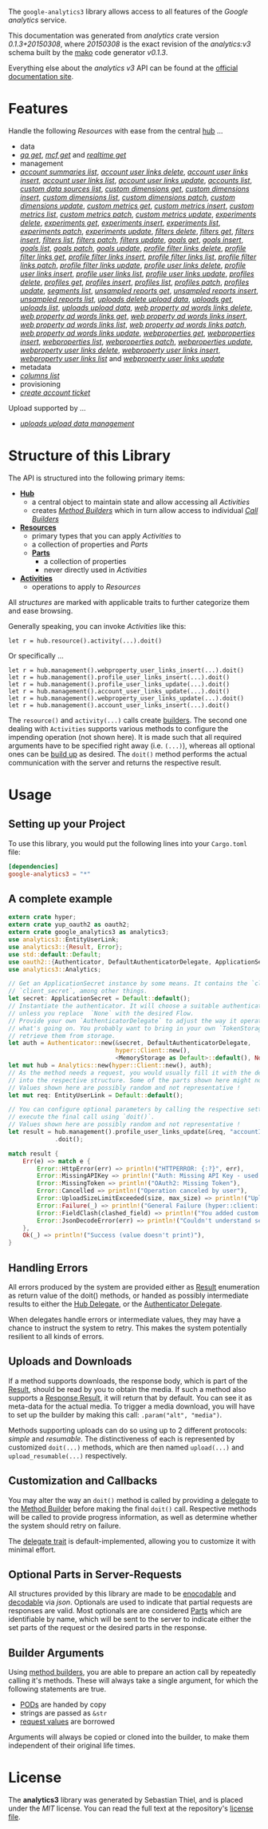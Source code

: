 <!---
DO NOT EDIT !
This file was generated automatically from 'src/mako/api/README.md.mako'
DO NOT EDIT !
-->
The `google-analytics3` library allows access to all features of the *Google analytics* service.

This documentation was generated from *analytics* crate version *0.1.3+20150308*, where *20150308* is the exact revision of the *analytics:v3* schema built by the [mako](http://www.makotemplates.org/) code generator *v0.1.3*.

Everything else about the *analytics* *v3* API can be found at the
[official documentation site](https://developers.google.com/analytics/).
# Features

Handle the following *Resources* with ease from the central [hub](http://byron.github.io/google-apis-rs/google-analytics3/struct.Analytics.html) ... 

* data
 * [*ga get*](http://byron.github.io/google-apis-rs/google-analytics3/struct.DataGaGetCall.html), [*mcf get*](http://byron.github.io/google-apis-rs/google-analytics3/struct.DataMcfGetCall.html) and [*realtime get*](http://byron.github.io/google-apis-rs/google-analytics3/struct.DataRealtimeGetCall.html)
* management
 * [*account summaries list*](http://byron.github.io/google-apis-rs/google-analytics3/struct.ManagementAccountSummaryListCall.html), [*account user links delete*](http://byron.github.io/google-apis-rs/google-analytics3/struct.ManagementAccountUserLinkDeleteCall.html), [*account user links insert*](http://byron.github.io/google-apis-rs/google-analytics3/struct.ManagementAccountUserLinkInsertCall.html), [*account user links list*](http://byron.github.io/google-apis-rs/google-analytics3/struct.ManagementAccountUserLinkListCall.html), [*account user links update*](http://byron.github.io/google-apis-rs/google-analytics3/struct.ManagementAccountUserLinkUpdateCall.html), [*accounts list*](http://byron.github.io/google-apis-rs/google-analytics3/struct.ManagementAccountListCall.html), [*custom data sources list*](http://byron.github.io/google-apis-rs/google-analytics3/struct.ManagementCustomDataSourceListCall.html), [*custom dimensions get*](http://byron.github.io/google-apis-rs/google-analytics3/struct.ManagementCustomDimensionGetCall.html), [*custom dimensions insert*](http://byron.github.io/google-apis-rs/google-analytics3/struct.ManagementCustomDimensionInsertCall.html), [*custom dimensions list*](http://byron.github.io/google-apis-rs/google-analytics3/struct.ManagementCustomDimensionListCall.html), [*custom dimensions patch*](http://byron.github.io/google-apis-rs/google-analytics3/struct.ManagementCustomDimensionPatchCall.html), [*custom dimensions update*](http://byron.github.io/google-apis-rs/google-analytics3/struct.ManagementCustomDimensionUpdateCall.html), [*custom metrics get*](http://byron.github.io/google-apis-rs/google-analytics3/struct.ManagementCustomMetricGetCall.html), [*custom metrics insert*](http://byron.github.io/google-apis-rs/google-analytics3/struct.ManagementCustomMetricInsertCall.html), [*custom metrics list*](http://byron.github.io/google-apis-rs/google-analytics3/struct.ManagementCustomMetricListCall.html), [*custom metrics patch*](http://byron.github.io/google-apis-rs/google-analytics3/struct.ManagementCustomMetricPatchCall.html), [*custom metrics update*](http://byron.github.io/google-apis-rs/google-analytics3/struct.ManagementCustomMetricUpdateCall.html), [*experiments delete*](http://byron.github.io/google-apis-rs/google-analytics3/struct.ManagementExperimentDeleteCall.html), [*experiments get*](http://byron.github.io/google-apis-rs/google-analytics3/struct.ManagementExperimentGetCall.html), [*experiments insert*](http://byron.github.io/google-apis-rs/google-analytics3/struct.ManagementExperimentInsertCall.html), [*experiments list*](http://byron.github.io/google-apis-rs/google-analytics3/struct.ManagementExperimentListCall.html), [*experiments patch*](http://byron.github.io/google-apis-rs/google-analytics3/struct.ManagementExperimentPatchCall.html), [*experiments update*](http://byron.github.io/google-apis-rs/google-analytics3/struct.ManagementExperimentUpdateCall.html), [*filters delete*](http://byron.github.io/google-apis-rs/google-analytics3/struct.ManagementFilterDeleteCall.html), [*filters get*](http://byron.github.io/google-apis-rs/google-analytics3/struct.ManagementFilterGetCall.html), [*filters insert*](http://byron.github.io/google-apis-rs/google-analytics3/struct.ManagementFilterInsertCall.html), [*filters list*](http://byron.github.io/google-apis-rs/google-analytics3/struct.ManagementFilterListCall.html), [*filters patch*](http://byron.github.io/google-apis-rs/google-analytics3/struct.ManagementFilterPatchCall.html), [*filters update*](http://byron.github.io/google-apis-rs/google-analytics3/struct.ManagementFilterUpdateCall.html), [*goals get*](http://byron.github.io/google-apis-rs/google-analytics3/struct.ManagementGoalGetCall.html), [*goals insert*](http://byron.github.io/google-apis-rs/google-analytics3/struct.ManagementGoalInsertCall.html), [*goals list*](http://byron.github.io/google-apis-rs/google-analytics3/struct.ManagementGoalListCall.html), [*goals patch*](http://byron.github.io/google-apis-rs/google-analytics3/struct.ManagementGoalPatchCall.html), [*goals update*](http://byron.github.io/google-apis-rs/google-analytics3/struct.ManagementGoalUpdateCall.html), [*profile filter links delete*](http://byron.github.io/google-apis-rs/google-analytics3/struct.ManagementProfileFilterLinkDeleteCall.html), [*profile filter links get*](http://byron.github.io/google-apis-rs/google-analytics3/struct.ManagementProfileFilterLinkGetCall.html), [*profile filter links insert*](http://byron.github.io/google-apis-rs/google-analytics3/struct.ManagementProfileFilterLinkInsertCall.html), [*profile filter links list*](http://byron.github.io/google-apis-rs/google-analytics3/struct.ManagementProfileFilterLinkListCall.html), [*profile filter links patch*](http://byron.github.io/google-apis-rs/google-analytics3/struct.ManagementProfileFilterLinkPatchCall.html), [*profile filter links update*](http://byron.github.io/google-apis-rs/google-analytics3/struct.ManagementProfileFilterLinkUpdateCall.html), [*profile user links delete*](http://byron.github.io/google-apis-rs/google-analytics3/struct.ManagementProfileUserLinkDeleteCall.html), [*profile user links insert*](http://byron.github.io/google-apis-rs/google-analytics3/struct.ManagementProfileUserLinkInsertCall.html), [*profile user links list*](http://byron.github.io/google-apis-rs/google-analytics3/struct.ManagementProfileUserLinkListCall.html), [*profile user links update*](http://byron.github.io/google-apis-rs/google-analytics3/struct.ManagementProfileUserLinkUpdateCall.html), [*profiles delete*](http://byron.github.io/google-apis-rs/google-analytics3/struct.ManagementProfileDeleteCall.html), [*profiles get*](http://byron.github.io/google-apis-rs/google-analytics3/struct.ManagementProfileGetCall.html), [*profiles insert*](http://byron.github.io/google-apis-rs/google-analytics3/struct.ManagementProfileInsertCall.html), [*profiles list*](http://byron.github.io/google-apis-rs/google-analytics3/struct.ManagementProfileListCall.html), [*profiles patch*](http://byron.github.io/google-apis-rs/google-analytics3/struct.ManagementProfilePatchCall.html), [*profiles update*](http://byron.github.io/google-apis-rs/google-analytics3/struct.ManagementProfileUpdateCall.html), [*segments list*](http://byron.github.io/google-apis-rs/google-analytics3/struct.ManagementSegmentListCall.html), [*unsampled reports get*](http://byron.github.io/google-apis-rs/google-analytics3/struct.ManagementUnsampledReportGetCall.html), [*unsampled reports insert*](http://byron.github.io/google-apis-rs/google-analytics3/struct.ManagementUnsampledReportInsertCall.html), [*unsampled reports list*](http://byron.github.io/google-apis-rs/google-analytics3/struct.ManagementUnsampledReportListCall.html), [*uploads delete upload data*](http://byron.github.io/google-apis-rs/google-analytics3/struct.ManagementUploadDeleteUploadDataCall.html), [*uploads get*](http://byron.github.io/google-apis-rs/google-analytics3/struct.ManagementUploadGetCall.html), [*uploads list*](http://byron.github.io/google-apis-rs/google-analytics3/struct.ManagementUploadListCall.html), [*uploads upload data*](http://byron.github.io/google-apis-rs/google-analytics3/struct.ManagementUploadUploadDataCall.html), [*web property ad words links delete*](http://byron.github.io/google-apis-rs/google-analytics3/struct.ManagementWebPropertyAdWordsLinkDeleteCall.html), [*web property ad words links get*](http://byron.github.io/google-apis-rs/google-analytics3/struct.ManagementWebPropertyAdWordsLinkGetCall.html), [*web property ad words links insert*](http://byron.github.io/google-apis-rs/google-analytics3/struct.ManagementWebPropertyAdWordsLinkInsertCall.html), [*web property ad words links list*](http://byron.github.io/google-apis-rs/google-analytics3/struct.ManagementWebPropertyAdWordsLinkListCall.html), [*web property ad words links patch*](http://byron.github.io/google-apis-rs/google-analytics3/struct.ManagementWebPropertyAdWordsLinkPatchCall.html), [*web property ad words links update*](http://byron.github.io/google-apis-rs/google-analytics3/struct.ManagementWebPropertyAdWordsLinkUpdateCall.html), [*webproperties get*](http://byron.github.io/google-apis-rs/google-analytics3/struct.ManagementWebpropertyGetCall.html), [*webproperties insert*](http://byron.github.io/google-apis-rs/google-analytics3/struct.ManagementWebpropertyInsertCall.html), [*webproperties list*](http://byron.github.io/google-apis-rs/google-analytics3/struct.ManagementWebpropertyListCall.html), [*webproperties patch*](http://byron.github.io/google-apis-rs/google-analytics3/struct.ManagementWebpropertyPatchCall.html), [*webproperties update*](http://byron.github.io/google-apis-rs/google-analytics3/struct.ManagementWebpropertyUpdateCall.html), [*webproperty user links delete*](http://byron.github.io/google-apis-rs/google-analytics3/struct.ManagementWebpropertyUserLinkDeleteCall.html), [*webproperty user links insert*](http://byron.github.io/google-apis-rs/google-analytics3/struct.ManagementWebpropertyUserLinkInsertCall.html), [*webproperty user links list*](http://byron.github.io/google-apis-rs/google-analytics3/struct.ManagementWebpropertyUserLinkListCall.html) and [*webproperty user links update*](http://byron.github.io/google-apis-rs/google-analytics3/struct.ManagementWebpropertyUserLinkUpdateCall.html)
* metadata
 * [*columns list*](http://byron.github.io/google-apis-rs/google-analytics3/struct.MetadataColumnListCall.html)
* provisioning
 * [*create account ticket*](http://byron.github.io/google-apis-rs/google-analytics3/struct.ProvisioningCreateAccountTicketCall.html)


Upload supported by ...

* [*uploads upload data management*](http://byron.github.io/google-apis-rs/google-analytics3/struct.ManagementUploadUploadDataCall.html)



# Structure of this Library

The API is structured into the following primary items:

* **[Hub](http://byron.github.io/google-apis-rs/google-analytics3/struct.Analytics.html)**
    * a central object to maintain state and allow accessing all *Activities*
    * creates [*Method Builders*](http://byron.github.io/google-apis-rs/google-analytics3/trait.MethodsBuilder.html) which in turn
      allow access to individual [*Call Builders*](http://byron.github.io/google-apis-rs/google-analytics3/trait.CallBuilder.html)
* **[Resources](http://byron.github.io/google-apis-rs/google-analytics3/trait.Resource.html)**
    * primary types that you can apply *Activities* to
    * a collection of properties and *Parts*
    * **[Parts](http://byron.github.io/google-apis-rs/google-analytics3/trait.Part.html)**
        * a collection of properties
        * never directly used in *Activities*
* **[Activities](http://byron.github.io/google-apis-rs/google-analytics3/trait.CallBuilder.html)**
    * operations to apply to *Resources*

All *structures* are marked with applicable traits to further categorize them and ease browsing.

Generally speaking, you can invoke *Activities* like this:

```Rust,ignore
let r = hub.resource().activity(...).doit()
```

Or specifically ...

```ignore
let r = hub.management().webproperty_user_links_insert(...).doit()
let r = hub.management().profile_user_links_insert(...).doit()
let r = hub.management().profile_user_links_update(...).doit()
let r = hub.management().account_user_links_update(...).doit()
let r = hub.management().webproperty_user_links_update(...).doit()
let r = hub.management().account_user_links_insert(...).doit()
```

The `resource()` and `activity(...)` calls create [builders][builder-pattern]. The second one dealing with `Activities` 
supports various methods to configure the impending operation (not shown here). It is made such that all required arguments have to be 
specified right away (i.e. `(...)`), whereas all optional ones can be [build up][builder-pattern] as desired.
The `doit()` method performs the actual communication with the server and returns the respective result.

# Usage

## Setting up your Project

To use this library, you would put the following lines into your `Cargo.toml` file:

```toml
[dependencies]
google-analytics3 = "*"
```

## A complete example

```Rust
extern crate hyper;
extern crate yup_oauth2 as oauth2;
extern crate google_analytics3 as analytics3;
use analytics3::EntityUserLink;
use analytics3::{Result, Error};
use std::default::Default;
use oauth2::{Authenticator, DefaultAuthenticatorDelegate, ApplicationSecret, MemoryStorage};
use analytics3::Analytics;

// Get an ApplicationSecret instance by some means. It contains the `client_id` and 
// `client_secret`, among other things.
let secret: ApplicationSecret = Default::default();
// Instantiate the authenticator. It will choose a suitable authentication flow for you, 
// unless you replace  `None` with the desired Flow.
// Provide your own `AuthenticatorDelegate` to adjust the way it operates and get feedback about 
// what's going on. You probably want to bring in your own `TokenStorage` to persist tokens and
// retrieve them from storage.
let auth = Authenticator::new(&secret, DefaultAuthenticatorDelegate,
                              hyper::Client::new(),
                              <MemoryStorage as Default>::default(), None);
let mut hub = Analytics::new(hyper::Client::new(), auth);
// As the method needs a request, you would usually fill it with the desired information
// into the respective structure. Some of the parts shown here might not be applicable !
// Values shown here are possibly random and not representative !
let mut req: EntityUserLink = Default::default();

// You can configure optional parameters by calling the respective setters at will, and
// execute the final call using `doit()`.
// Values shown here are possibly random and not representative !
let result = hub.management().profile_user_links_update(&req, "accountId", "webPropertyId", "profileId", "linkId")
             .doit();

match result {
    Err(e) => match e {
        Error::HttpError(err) => println!("HTTPERROR: {:?}", err),
        Error::MissingAPIKey => println!("Auth: Missing API Key - used if there are no scopes"),
        Error::MissingToken => println!("OAuth2: Missing Token"),
        Error::Cancelled => println!("Operation canceled by user"),
        Error::UploadSizeLimitExceeded(size, max_size) => println!("Upload size too big: {} of {}", size, max_size),
        Error::Failure(_) => println!("General Failure (hyper::client::Response doesn't print)"),
        Error::FieldClash(clashed_field) => println!("You added custom parameter which is part of builder: {:?}", clashed_field),
        Error::JsonDecodeError(err) => println!("Couldn't understand server reply - maybe API needs update: {:?}", err),
    },
    Ok(_) => println!("Success (value doesn't print)"),
}

```
## Handling Errors

All errors produced by the system are provided either as [Result](http://byron.github.io/google-apis-rs/google-analytics3/enum.Result.html) enumeration as return value of 
the doit() methods, or handed as possibly intermediate results to either the 
[Hub Delegate](http://byron.github.io/google-apis-rs/google-analytics3/trait.Delegate.html), or the [Authenticator Delegate](http://byron.github.io/google-apis-rs/google-analytics3/../yup-oauth2/trait.AuthenticatorDelegate.html).

When delegates handle errors or intermediate values, they may have a chance to instruct the system to retry. This 
makes the system potentially resilient to all kinds of errors.

## Uploads and Downloads
If a method supports downloads, the response body, which is part of the [Result](http://byron.github.io/google-apis-rs/google-analytics3/enum.Result.html), should be
read by you to obtain the media.
If such a method also supports a [Response Result](http://byron.github.io/google-apis-rs/google-analytics3/trait.ResponseResult.html), it will return that by default.
You can see it as meta-data for the actual media. To trigger a media download, you will have to set up the builder by making
this call: `.param("alt", "media")`.

Methods supporting uploads can do so using up to 2 different protocols: 
*simple* and *resumable*. The distinctiveness of each is represented by customized 
`doit(...)` methods, which are then named `upload(...)` and `upload_resumable(...)` respectively.

## Customization and Callbacks

You may alter the way an `doit()` method is called by providing a [delegate](http://byron.github.io/google-apis-rs/google-analytics3/trait.Delegate.html) to the 
[Method Builder](http://byron.github.io/google-apis-rs/google-analytics3/trait.CallBuilder.html) before making the final `doit()` call. 
Respective methods will be called to provide progress information, as well as determine whether the system should 
retry on failure.

The [delegate trait](http://byron.github.io/google-apis-rs/google-analytics3/trait.Delegate.html) is default-implemented, allowing you to customize it with minimal effort.

## Optional Parts in Server-Requests

All structures provided by this library are made to be [enocodable](http://byron.github.io/google-apis-rs/google-analytics3/trait.RequestValue.html) and 
[decodable](http://byron.github.io/google-apis-rs/google-analytics3/trait.ResponseResult.html) via *json*. Optionals are used to indicate that partial requests are responses 
are valid.
Most optionals are are considered [Parts](http://byron.github.io/google-apis-rs/google-analytics3/trait.Part.html) which are identifiable by name, which will be sent to 
the server to indicate either the set parts of the request or the desired parts in the response.

## Builder Arguments

Using [method builders](http://byron.github.io/google-apis-rs/google-analytics3/trait.CallBuilder.html), you are able to prepare an action call by repeatedly calling it's methods.
These will always take a single argument, for which the following statements are true.

* [PODs][wiki-pod] are handed by copy
* strings are passed as `&str`
* [request values](http://byron.github.io/google-apis-rs/google-analytics3/trait.RequestValue.html) are borrowed

Arguments will always be copied or cloned into the builder, to make them independent of their original life times.

[wiki-pod]: http://en.wikipedia.org/wiki/Plain_old_data_structure
[builder-pattern]: http://en.wikipedia.org/wiki/Builder_pattern
[google-go-api]: https://github.com/google/google-api-go-client

# License
The **analytics3** library was generated by Sebastian Thiel, and is placed 
under the *MIT* license.
You can read the full text at the repository's [license file][repo-license].

[repo-license]: https://github.com/Byron/google-apis-rs/LICENSE.md
